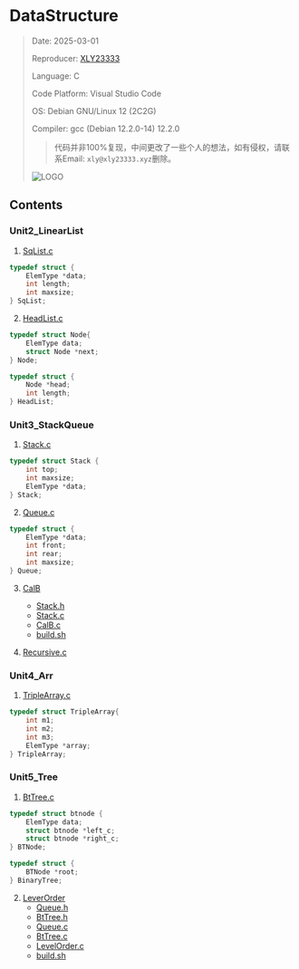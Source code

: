 # DataStructure

>
> Date: 2025-03-01
> 
> Reproducer: [XLY23333](https://www.xly23333.xyz)
>
> Language: C
> 
> Code Platform: Visual Studio Code
> 
> OS: Debian GNU/Linux 12 (2C2G)
> 
> Compiler: gcc (Debian 12.2.0-14) 12.2.0
>
> >代码并非100%复现，中间更改了一些个人的想法，如有侵权，请联系Email: `xly@xly23333.xyz`删除。
> 
>![LOGO](https://i2.hdslb.com/bfs/space/4adb2c63ed4ba8950194316a08ec8cacbcf255ff.png)

## Contents

### Unit2_LinearList

1. [SqList.c](./Unit2_LinearList/SqList.c)
```c
typedef struct {
    ElemType *data;
    int length;
    int maxsize;
} SqList;
```

2. [HeadList.c](./Unit2_LinearList/HeadList.c)
```c
typedef struct Node{
    ElemType data;
    struct Node *next;
} Node;

typedef struct {  
    Node *head;
    int length;
} HeadList;
```

### Unit3_StackQueue

1. [Stack.c](./Unit3_StackQueue/Stack.c)
```c
typedef struct Stack {
    int top;
    int maxsize;
    ElemType *data;
} Stack;
```

2. [Queue.c](./Unit3_StackQueue/Queue.c)
```c
typedef struct {
    ElemType *data;
    int front;
    int rear;
    int maxsize;
} Queue;
```

3. [CalB](./Unit3_StackQueue/Cal/)
   - [Stack.h](./Unit3_StackQueue/Cal/Stack.h)
   - [Stack.c](./Unit3_StackQueue/Cal/Stack.c)
   - [CalB.c](./Unit3_StackQueue/Cal/CalB.c)
   - [build.sh](./Unit3_StackQueue/Cal/build.sh)

4. [Recursive.c](./Unit3_StackQueue/Recursive.c)

### Unit4_Arr

1. [TripleArray.c](./Unit4_Arr/TripleArray.c)
```c
typedef struct TripleArray{
    int m1;
    int m2;
    int m3;
    ElemType *array;
} TripleArray;
```

### Unit5_Tree

1. [BtTree.c](./Unit5_Tree/BtTree.c)
```c
typedef struct btnode {
    ElemType data;
    struct btnode *left_c;
    struct btnode *right_c;
} BTNode;

typedef struct {
    BTNode *root;
} BinaryTree;
```

2. [LeverOrder](./Unit5_Tree/LeverOrder)
    - [Queue.h](./Unit5_Tree/LeverOrder/Queue.h)
    - [BtTree.h](./Unit5_Tree/LeverOrder/BtTree.h)
    - [Queue.c](./Unit5_Tree/LeverOrder/Queue.c)
    - [BtTree.c](./Unit5_Tree/LeverOrder/BtTree.c)
    - [LevelOrder.c](./Unit5_Tree/LeverOrder/LevelOrder.c)
    - [build.sh](./Unit5_Tree/LeverOrder/build.sh)